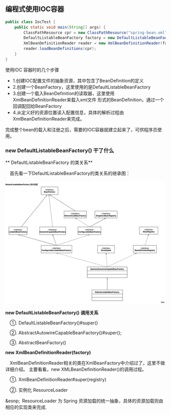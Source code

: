 ## 编程式使用IOC容器
``` java
public class IocTest {
	public static void main(String[] args) {
		ClassPathResource cpr = new ClassPathResource("spring-bean.xml");
		DefaultListableBeanFactory factory = new DefaultListableBeanFactory();
		XmlBeanDefinitionReader reader = new XmlBeanDefinitionReader(factory);
		reader.loadBeanDefinitions(cpr);
	}
}
```
使用IOC 容器时的几个步骤

- 1.创建IOC配置文件的抽象资源，其中包含了BeanDefinition的定义
- 2.创建一个BeanFactory，这里使用的是DefaultListableBeanFactory
- 3.创建一个载入BeanDefinition的读取器，这里使用XmlBeanDefinitionReader来载入xml文件
形式的BeanDefinition，通过一个回调配回给BeanFactory
- 4.从定义好的资源位置读入配置信息，具体的解析过程由XmlBeanDefinitionReader来完成。

完成整个bean的载入和注册之后，需要的IOC容器就建立起来了，可供程序员使用。

### new DefaultListableBeanFactory() 干了什么

** DefaultListableBeanFactory 的类关系**

&ensp;&ensp;首先看一下DefaultListableBeanFactory的类关系的继承图：

<div align="center">
    <img src="https://github.com/FunCheney/spring/blob/master/spring-src-read/src/main/java/my/image/ioc/DefaultListableFactory_class_relation.jpg
">
 </div> 
 
 **new DefaultListableBeanFactory() 调用关系**
 
&ensp;&ensp;①. DefaultListableBeanFactory()#super()

&ensp;&ensp;②. AbstractAutowireCapableBeanFactory()#super();

&ensp;&ensp;③. AbstractBeanFactory()

 **new XmlBeanDefinitionReader(factory)** 
 
 &ensp;&ensp;XmlBeanDefinitionReader相关的类在XmlBeanFactory中介绍过了，这里不做详细介绍。
 主要看看，new XMLBeanDefinitionReader()的调用过程。
 
 &ensp;&ensp;①. XmlBeanDefinitionReader#super(registry)
 
 &ensp;&ensp;②. 实例化 ResourceLoader
 
 &esnp;&ensp;ResourceLoader 为 Spring 资源加载的统一抽象，具体的资源加载则由相应的实现类来完成.
 